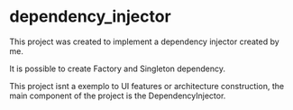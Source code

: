 # dependency_injector

This project was created to implement a dependency injector created by me. 

It is possible to create Factory and Singleton dependency. 

This project isnt a exemplo to UI features or architecture construction, the main component of the project is the DependencyInjector.
